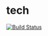 # tech
[![Build Status](https://travis-ci.org/sabrinaluo/tech.svg?branch=master)](https://travis-ci.org/sabrinaluo/tech)
